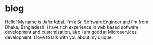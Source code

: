 # blog
Hello! My name is Jafor Iqbal. I'm a Sr. Software Engineer and i'm from Dhaka, Bangladesh. I have rich experience in web based software development and customization, also I am good at Microservices development. I love to talk with you about my unique.
